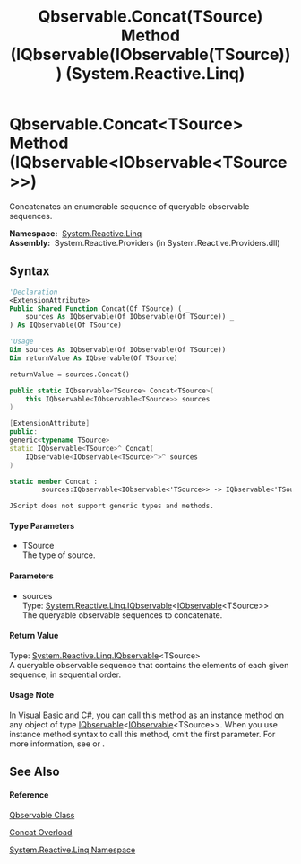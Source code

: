 ﻿---
title: Qbservable.Concat(TSource) Method (IQbservable(IObservable(TSource))) (System.Reactive.Linq)
TOCTitle: Concat(TSource) Method (IQbservable(IObservable(TSource)))
ms:assetid: M:System.Reactive.Linq.Qbservable.Concat``1(System.Reactive.Linq.IQbservable{System.IObservable{``0}})
ms:mtpsurl: https://msdn.microsoft.com/en-us/library/Hh229141(v=VS.103)
ms:contentKeyID: 36068557
ms.date: 06/28/2011
mtps_version: v=VS.103
dev_langs:
- vb
- csharp
- c++
- fsharp
- jscript
---

# Qbservable.Concat\<TSource\> Method (IQbservable\<IObservable\<TSource\>\>)

Concatenates an enumerable sequence of queryable observable sequences.

**Namespace:**  [System.Reactive.Linq](hh211929\(v=vs.103\).md)  
**Assembly:**  System.Reactive.Providers (in System.Reactive.Providers.dll)

## Syntax

``` vb
'Declaration
<ExtensionAttribute> _
Public Shared Function Concat(Of TSource) ( _
    sources As IQbservable(Of IObservable(Of TSource)) _
) As IQbservable(Of TSource)
```

``` vb
'Usage
Dim sources As IQbservable(Of IObservable(Of TSource))
Dim returnValue As IQbservable(Of TSource)

returnValue = sources.Concat()
```

``` csharp
public static IQbservable<TSource> Concat<TSource>(
    this IQbservable<IObservable<TSource>> sources
)
```

``` c++
[ExtensionAttribute]
public:
generic<typename TSource>
static IQbservable<TSource>^ Concat(
    IQbservable<IObservable<TSource>^>^ sources
)
```

``` fsharp
static member Concat : 
        sources:IQbservable<IObservable<'TSource>> -> IQbservable<'TSource> 
```

``` jscript
JScript does not support generic types and methods.
```

#### Type Parameters

  - TSource  
    The type of source.

#### Parameters

  - sources  
    Type: [System.Reactive.Linq.IQbservable](hh229328\(v=vs.103\).md)\<[IObservable](https://msdn.microsoft.com/en-us/library/Dd990377)\<TSource\>\>  
    The queryable observable sequences to concatenate.  

#### Return Value

Type: [System.Reactive.Linq.IQbservable](hh229328\(v=vs.103\).md)\<TSource\>  
A queryable observable sequence that contains the elements of each given sequence, in sequential order.  

#### Usage Note

In Visual Basic and C\#, you can call this method as an instance method on any object of type [IQbservable](hh229328\(v=vs.103\).md)\<[IObservable](https://msdn.microsoft.com/en-us/library/Dd990377)\<TSource\>\>. When you use instance method syntax to call this method, omit the first parameter. For more information, see [](https://msdn.microsoft.com/en-us/library/Bb384936) or [](https://msdn.microsoft.com/en-us/library/Bb383977).

## See Also

#### Reference

[Qbservable Class](hh211693\(v=vs.103\).md)

[Concat Overload](hh211796\(v=vs.103\).md)

[System.Reactive.Linq Namespace](hh211929\(v=vs.103\).md)

